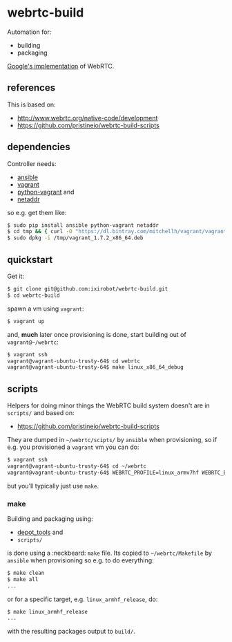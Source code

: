 # webrtc-build

Automation for:

- building
- packaging

[Google's implementation](https://code.google.com/p/webrtc/) of WebRTC.

## references  

This is based on:

* http://www.webrtc.org/native-code/development
* https://github.com/pristineio/webrtc-build-scripts

## dependencies

Controller needs:

* [ansible](http://docs.ansible.com/intro_installation.html#installing-the-control-machine)
* [vagrant](https://docs.vagrantup.com/v2/installation/)
* [python-vagrant](https://github.com/todddeluca/python-vagrant#install-from-pypipythonorg) and
* [netaddr](https://pypi.python.org/pypi/netaddr)

so e.g. get them like:

```bash
$ sudo pip install ansible python-vagrant netaddr
$ cd tmp && { curl -O "https://dl.bintray.com/mitchellh/vagrant/vagrant_1.7.2_x86_64.deb"; cd -; }
$ sudo dpkg -i /tmp/vagrant_1.7.2_x86_64.deb
```

## quickstart

Get it:

```bash
$ git clone git@github.com:ixirobot/webrtc-build.git
$ cd webrtc-build
```

spawn a vm using `vagrant`:

```bash
$ vagrant up
```

and, **much** later once provisioning is done, start building out of `vagrant@~/webrtc`:

```bash
$ vagrant ssh
vagrant@vagrant-ubuntu-trusty-64$ cd webrtc
vagrant@vagrant-ubuntu-trusty-64$ make linux_x86_64_debug
```

## scripts

Helpers for doing minor things the WebRTC build system doesn't are in
`scripts/` and based on:

* https://github.com/pristineio/webrtc-build-scripts

They are dumped in `~/webrtc/scipts/` by `ansible` when provisioning, so if
e.g. you provisioned a `vagrant` vm you can do: 

```bash
$ vagrant ssh
vagrant@vagrant-ubuntu-trusty-64$ cd ~/webrtc
vagrant@vagrant-ubuntu-trusty-64$ WEBRTC_PROFILE=linux_armv7hf WEBRTC_BUILD=debug ./scripts/build
```

but you'll typically just use `make`.

### make

Building and packaging using:

* [depot_tools](http://www.chromium.org/developers/how-tos/depottools) and
* `scripts/`

is done using a :neckbeard: `make` file. Its copied to `~/webrtc/Makefile` by `ansible`
when provisioning so e.g. to do everything:

```bash
$ make clean
$ make all
...
```

or for a specific target, e.g. `linux_armhf_release`, do:

```bash
$ make linux_armhf_release
...
```

with the resulting packages output to `build/`.
